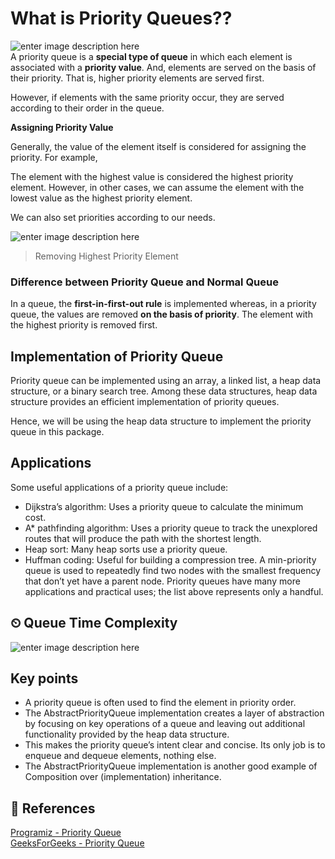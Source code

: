 
# What is Priority Queues??
![enter image description here](https://www.memecreator.org/static/images/memes/3529510.jpg)\
A priority queue is a  **special type of queue**  in which each element is associated with a  **priority value**. And, elements are served on the basis of their priority. That is, higher priority elements are served first.

However, if elements with the same priority occur, they are served according to their order in the queue.

**Assigning Priority Value**

Generally, the value of the element itself is considered for assigning the priority. For example,

The element with the highest value is considered the highest priority element. However, in other cases, we can assume the element with the lowest value as the highest priority element.

We can also set priorities according to our needs.

![enter image description here](https://cdn.programiz.com/sites/tutorial2program/files/Introduction.png)
> Removing Highest Priority Element

### Difference between Priority Queue and Normal Queue

In a queue, the  **first-in-first-out rule**  is implemented whereas, in a priority queue, the values are removed  **on the basis of priority**. The element with the highest priority is removed first.

## Implementation of Priority Queue

Priority queue can be implemented using an array, a linked list, a heap data structure, or a binary search tree. Among these data structures, heap data structure provides an efficient implementation of priority queues.

Hence, we will be using the heap data structure to implement the priority queue in this package.

## Applications
Some useful applications of a priority queue include:
-  Dijkstra’s algorithm: Uses a priority queue to calculate the minimum cost.
-  A* pathfinding algorithm: Uses a priority queue to track the unexplored routes that will produce the path with the shortest length.
- Heap sort: Many heap sorts use a priority queue.
- Huffman coding: Useful for building a compression tree. A min-priority queue is used to repeatedly find two nodes with the smallest frequency that don’t yet have a parent node.
Priority queues have many more applications and practical uses; the list above represents only a handful.

## ⏲ Queue Time Complexity
![enter image description here](https://i.imgur.com/UwFSjY0.png)

## Key points
-  A priority queue is often used to find the element in priority order.
-  The AbstractPriorityQueue<T> implementation creates a layer of abstraction by focusing on key operations of a queue and leaving out additional functionality provided by the heap data structure.
-  This makes the priority queue’s intent clear and concise. Its only job is to enqueue and dequeue elements, nothing else.
-  The AbstractPriorityQueue<T> implementation is another good example of 
Composition over (implementation) inheritance.


## 📒 References 
[Programiz - Priority Queue](https://www.programiz.com/dsa/priority-queue)\
[GeeksForGeeks - Priority Queue](https://www.geeksforgeeks.org/priority-queue-set-1-introduction/)
